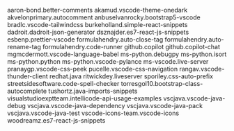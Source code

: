 aaron-bond.better-comments
akamud.vscode-theme-onedark
akvelonprimary.autocomment
anbuselvanrocky.bootstrap5-vscode
bradlc.vscode-tailwindcss
burkeholland.simple-react-snippets
dadroit.dadroit-json-generator
dsznajder.es7-react-js-snippets
esbenp.prettier-vscode
formulahendry.auto-close-tag
formulahendry.auto-rename-tag
formulahendry.code-runner
github.copilot
github.copilot-chat
mgmcdermott.vscode-language-babel
ms-python.debugpy
ms-python.isort
ms-python.python
ms-python.vscode-pylance
ms-vscode.live-server
pranaygp.vscode-css-peek
pucelle.vscode-css-navigation
rangav.vscode-thunder-client
redhat.java
ritwickdey.liveserver
sporiley.css-auto-prefix
streetsidesoftware.code-spell-checker
torresgol10.bootstrap-class-autocomplete
tushortz.java-imports-snippets
visualstudioexptteam.intellicode-api-usage-examples
vscjava.vscode-java-debug
vscjava.vscode-java-dependency
vscjava.vscode-java-pack
vscjava.vscode-java-test
vscode-icons-team.vscode-icons
woodreamz.es7-react-js-snippets
